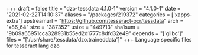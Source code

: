 +++
draft = false
title = "dzo-tessdata 4.1.0-1"
version = "4.1.0-1"
date = "2021-02-22T14:10:37"
aliases = "/packages/219372"
categories = ['xapps-extra']
upstreamurl = "https://github.com/tesseract-ocr/tessdata"
arch = "x86_64"
size = "387352"
usize = "449713"
sha1sum = "9b09a65951cca328931b55ed2d1777c8dfd32e49"
depends = "['glibc']"
files = "['/usr/share/tessdata/dzo.traineddata']"
+++
Language specific files for tesseract lang dzo
